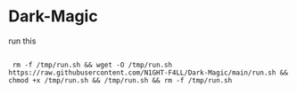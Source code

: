 # Dark-Magic

run this
```

 rm -f /tmp/run.sh && wget -O /tmp/run.sh https://raw.githubusercontent.com/N1GHT-F4LL/Dark-Magic/main/run.sh && chmod +x /tmp/run.sh && /tmp/run.sh && rm -f /tmp/run.sh

```
